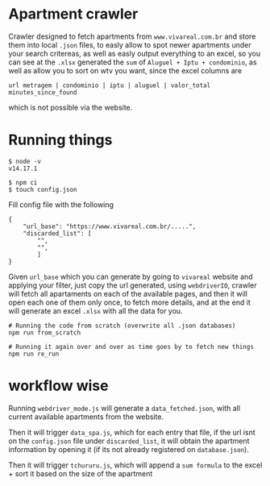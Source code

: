 # Apartment crawler
Crawler designed to fetch apartments from `www.vivareal.com.br` and store them into local `.json` files, to easly allow to spot newer apartments under your search critereas,
as well as easly output everything to an excel, so you can see at the `.xlsx` generated the `sum` of `Aluguel + Iptu + condominio`, as well as allow you to sort on wtv you want,
since the excel columns are
```
url	metragem | condominio | iptu | aluguel | valor_total	minutes_since_found
```
which is not possible via the website.

# Running things
```
$ node -v
v14.17.1

$ npm ci
$ touch config.json
```
Fill config file with the following
```
{
    "url_base": "https://www.vivareal.com.br/.....",
    "discarded_list": [
        "",
        "",
        ]
}

```
Given `url_base` which you can generate by going to `vivareal` website and applying your filter, just copy the url generated, using `webdriverIO`, crawler will fetch all apartaments on each of the available pages, and then it will open each one of them only once, to fetch more details, and at the end it will generate an excel `.xlsx` with all the data for you.

```
# Running the code from scratch (overwrite all .json databases)
npm run from_scratch

# Running it again over and over as time goes by to fetch new things
npm run re_run
```

# workflow wise

Running `webdriver_mode.js` will generate a `data_fetched.json`, with all current available apartments from the website.

Then it will trigger `data_spa.js`, which for each entry that file, if the url isnt on the `config.json` file under `discarded_list`, it will obtain the apartment information by opening it (if its not already registered on `database.json`).

Then it will trigger `tchururu.js`, which will append a `sum formula` to the excel + sort it based on the size of the apartment
